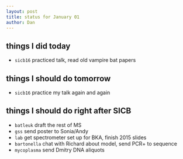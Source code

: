 ```yaml
---
layout: post
title: status for January 01
author: Dan
---
```


## things I did today
* `sicb16` practiced talk, read old vampire bat papers

## things I should do tomorrow
* `sicb16` practice my talk again and again

## things I should do right after SICB
* `batleuk` draft the rest of MS
* `gss` send poster to Sonia/Andy
* `lab` get spectrometer set up for BKA, finish 2015 slides
* `bartonella` chat with Richard about model, send PCR+ to sequence
* `mycoplasma` send Dmitry DNA aliquots

<i class='fa fa-code' style='color:pink'> </i>
